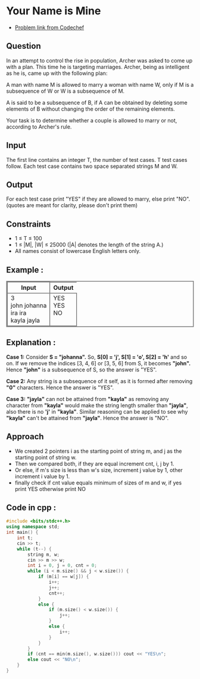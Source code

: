 # Your Name is Mine
- [Problem link from Codechef](https://www.codechef.com/practice/course/two-pointers/POINTERP/problems/NAME2)
## Question
In an attempt to control the rise in population, Archer was asked to come up with a plan. This time he is targeting marriages. Archer, being as intelligent as he is, came up with the following plan:

A man with name M is allowed to marry a woman with name W, only if M is a subsequence of W or W is a subsequence of M.

A is said to be a subsequence of B, if A can be obtained by deleting some elements of B without changing the order of the remaining elements.

Your task is to determine whether a couple is allowed to marry or not, according to Archer's rule.

## Input
The first line contains an integer T, the number of test cases. T test cases follow. Each test case contains two space separated strings M and W.

## Output
For each test case print "YES" if they are allowed to marry, else print "NO". (quotes are meant for clarity, please don't print them)

## Constraints
- 1 ≤ T ≤ 100
- 1 ≤ |M|, |W| ≤ 25000 (|A| denotes the length of the string A.)
- All names consist of lowercase English letters only.

## Example :
<table style="border:2px grey solid">
  <tr>
    <th style="border:2px grey solid">Input</th>
    <th>Output</th>
  </tr>
  <tr style="border:2px grey solid">
    <td style="border:2px grey solid">3<br>
    john johanna<br>
    ira ira<br>
    kayla jayla</td>
    <td>YES<br>YES<br>NO<br><br></td>
  </tr>
</table>

## Explanation :
**Case 1:** Consider **S = "johanna".** So, **S[0] = 'j', S[1] = 'o', S[2] = 'h'** and so on. If we remove the indices [3, 4, 6] or [3, 5, 6] from S, it becomes **"john".** Hence **"john"** is a subsequence of S, so the answer is "YES".

**Case 2:** Any string is a subsequence of it self, as it is formed after removing **"0"** characters. Hence the answer is "YES".

**Case 3:** **"jayla"** can not be attained from **"kayla"** as removing any character from **"kayla"** would make the string length smaller than **"jayla"**, also there is no **'j'** in **"kayla"**. Similar reasoning can be applied to see why **"kayla"** can't be attained from **"jayla"**. Hence the answer is "NO".

## Approach
- We created 2 pointers i as the starting point of string m, and j as the starting point of string w.
- Then we compared both, if they are equal increment cnt, i, j by 1.
- Or else, if m's size is less than w's size, increment j value by 1, other increment i value by 1.
- finally check if cnt value equals minimum of sizes of m and w, if yes print YES otherwise print NO

## Code in cpp :
```cpp
#include <bits/stdc++.h>
using namespace std;
int main() {
    int t;
    cin >> t;
    while (t--) {
        string m, w;
        cin >> m >> w;
        int i = 0, j = 0, cnt = 0;
        while (i < m.size() && j < w.size()) {
            if (m[i] == w[j]) {
                i++;
                j++;
                cnt++;
            }
            else {
                if (m.size() < w.size()) {
                    j++;
                }
                else {
                    i++;
                }
            }
        }
        if (cnt == min(m.size(), w.size())) cout << "YES\n";
        else cout << "NO\n";
    }
}
```
